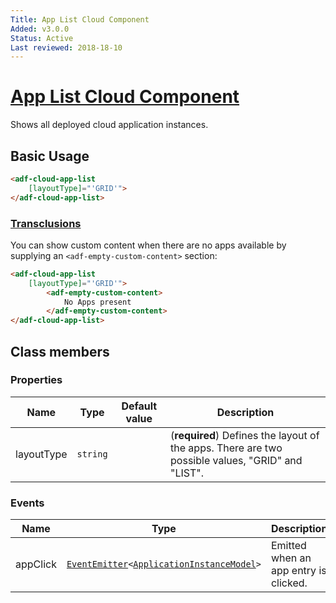 ```yaml
---
Title: App List Cloud Component
Added: v3.0.0
Status: Active
Last reviewed: 2018-18-10
---
```


# [App List Cloud Component](../../lib/process-services-cloud/src/lib/app-list-cloud/components/app-list-cloud.component.ts "Defined in app-list-cloud.component.ts")

Shows all deployed cloud application instances.

## Basic Usage

```html
<adf-cloud-app-list 
    [layoutType]="'GRID'">
</adf-cloud-app-list>
```

### [Transclusions](../user-guide/transclusion.md)

You can show custom content when there are no apps available by supplying an
`<adf-empty-custom-content>` section:

```html
<adf-cloud-app-list
    [layoutType]="'GRID'">
        <adf-empty-custom-content>
            No Apps present
        </adf-empty-custom-content>
</adf-cloud-app-list>
```

## Class members

### Properties

| Name | Type | Default value | Description |
| ---- | ---- | ------------- | ----------- |
| layoutType | `string` |  | (**required**) Defines the layout of the apps. There are two possible values, "GRID" and "LIST". |

### Events

| Name | Type | Description |
| ---- | ---- | ----------- |
| appClick | [`EventEmitter`](https://angular.io/api/core/EventEmitter)`<`[`ApplicationInstanceModel`](../../lib/process-services-cloud/src/lib/app-list-cloud/models/application-instance.model.ts)`>` | Emitted when an app entry is clicked. |
